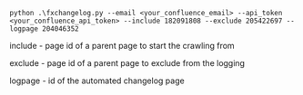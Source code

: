 ```
python .\fxchangelog.py --email <your_confluence_email> --api_token <your_confluence_api_token> --include 182091808 --exclude 205422697 --logpage 204046352
```

include - page id of a parent page to start the crawling from

exclude - page id of a parent page to exclude from the logging

logpage - id of the automated changelog page
